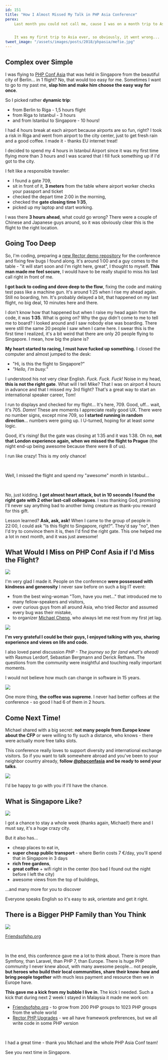 ```yaml
---
id: 151
title: "How I Almost Missed My Talk in PHP Asia Conference"
perex:
    Last month you could not call me, cause I was on a month trip to Asia. For fun? Of course, ~~but also~~ for [PHP Conference Asia](https://2018.phpconf.asia) where I talked about [Rector](https://github.com/rectorphp/rector).


    It was my first trip to Asia ever, so obviously, it went wrong...
tweet_image: "/assets/images/posts/2018/phpasia/mefie.jpg"
---
```


## Complex over Simple

I was flying to [PHP Conf Asia](https://2018.phpconf.asia) that was held in Singapore from the beautiful city of Berlin... in 1 flight? No, that would too easy for me. Sometimes I want to go to my past me, **slap him and make him choose the easy way for once**.

So I picked rather **dynamic trip**:

- from Berlin to Riga - 1,5 hours flight
- from Riga to Istanbul - 3 hours
- and from Istanbul to Singapore - 10 hours!

I had 4 hours break at each airport because airports are so fun, right? I took a risk in Riga and went from airport to the city center, just to get fresh rain and a good coffee. I made it - thanks EU internet treat!

I decided to spend my 4 hours in Istanbul Airport since it was my first time flying more than 3 hours and I was scared that I fill fuck something up if I'd got to the city.

I felt like a responsible traveler:

- I found a gate 709,
- sit in front of it, **3 meters** from the table where airport worker checks your passport and ticket
- checked the depart time 2:00 in the morning,
- checked the **gate closing time 1:35**,
- picked up my laptop and start working.

I was there **3 hours ahead**, what could go wrong? There were a couple of Chinese and Japanese guys around, so it was obviously clear this is the flight to the right location.

## Going Too Deep

So, I'm coding, preparing a [new Rector demo repository](https://github.com/rectorphp/demo) for the conference and fixing few bugs I found along. It's around 1:00 and a guy comes to the table - "it will start soon and I'm right here, great", I thought to myself. **This man made me feel secure**, I would have to be really stupid to miss *his* last call right in front of me.

**I got back to coding and dove deep to the flow**, fixing the code and making test pass like a machine gun. It's around 1:25 when I rise my ahead again. Still no boarding, hm. It's probably delayed a bit, that happened on my last flight, no big deal, 10 minutes here and there.

I don't know how that happened but when I raise my head again from the code, it was **1:35**. What is going on? Why the guy didn't come to me to tell me to board? I looked around and I saw nobody else was boarding. There were still the same 20 people I saw when I came here. I swear this is the first time I realized, it's a bit weird that there are only 20 people flying to Singapore. I mean, how big the plane is?

**My heart started to racing, I must have fucked up something.** I closed the computer and almost jumped to the desk:

 - "Hi, is this the flight to Singapore?"
 - *"Hello, I'm busy."*

I understood his not very clear English. *Fuck. Fuck. Fuck!* Noise in my head, **this is not the right gate**. What will I tell Mike? That I was on airport 4 hours in advance and that I missed my 3rd flight? That's a great way to start an international speaker career, Tom!

I run to displays and checked for my flight... It's here, 709. Good, uff... wait, it's 705. *Damn!* These are moments I appreciate really good UX. There were no number signs, except mine 709, so **I started running in random direction**... numbers were going up. I U-turned, hoping for at least *some* logic.

Good, it's rising! But the gate was closing at 1:35 and it was 1:38. Oh no, **not that London experience again, when we missed the flight to Prague** (the night end-up being awesome because there were 8 of us).

I run like crazy! This is my only chance!

<br>

Well, I missed the flight and spend my "awesome" month in Istanbul...

<br>

No, just kidding. **I got almost heart attack, but in 10 seconds I found the right gate with 2 other last-call colleagues**. I was thanking God, promising I'll never say anything bad to another living creature as thank-you reward for this gift.

Lesson learned? **Ask, ask, ask!** When I came to the group of people in 22:00, I could ask "Is this flight to Singapore, right?". They'd say "no", then I'd try to convince them it is, then I'd find the right gate. This one helped me a lot in next month, and it was just awesome!

## What Would I Miss on PHP Conf Asia if I'd Miss the Flight?

<div class="text-center">
    <img src="https://2018.phpconf.asia/images/phpconfasia-logo.png">
</div>

I'm very glad I made it. People on the conference **were possessed with kindness and generosity** I never saw before on such a big IT event:

- from the best wing-woman "Tom, have you met..." that introduced me to many fellow-speakers and visitors,
- over curious guys from all around Asia, who tried Rector and assumed every bug was their mistake,
- to organizer [Michael Cheng](https://twitter.com/coderkungfu), who always let me rest from my first jet lag.

<div class="text-center">
    <img src="/assets/images/posts/2018/phpasia/round.jpg" class="img-thumbnail">
</div>

**I'm very grateful I could be their guys, I enjoyed talking with you, sharing experience and views on life and code.**

I also loved panel discussion *PHP - The journey so far (and what's ahead)* with Rasmus Lerdorf, Sebastian Bergmann and Derick Rethans. The questions from the community were insightful and touching really important moments.

I would not believe how much can change in software in 15 years.

<div class="text-center">
    <img src="/assets/images/posts/2018/phpasia/coffee.jpg" class="img-thumbnail">
</div>

One more thing, **the coffee was supreme**. I never had better coffees at the conference - so good I had 6 of them in 2 hours.

## Come Next Time!

Michael shared with a big secret: **not many people from Europe knew about the CFP** or were willing to fly such a distance, who knows - there were actually more free talks slots.

This conference really loves to support diversity and international exchange visitors. So if you want to talk somewhere abroad and you've been to your neighbor country already, **follow [@phpconfasia](https://twitter.com/phpconfasia) and be ready to send your talks**.

<div class="text-center">
    <img src="/assets/images/posts/2018/phpasia/mefie.jpg" class="img-thumbnail">
</div>

I'd be happy to go with you if I'll have the chance.

## What is Singapore Like?

<div class="text-center">
    <img src="/assets/images/posts/2018/phpasia/nature.jpg" class="img-thumbnail">
</div>

I got a chance to stay a whole week (thanks again, Michael!) there and I must say, it's a huge crazy city.

But it also has...

- cheap places to eat in,
- **super cheap public transport** - where Berlin costs 7 €/day, you'll spend that in Singapore in 3 days
- **rich free gardens**,
- **great coffee** + wifi right in the center (too bad I found out the night before I left the city)
- awesome views from the top of buildings,

...and many more for you to discover

Everyone speaks English so it's easy to ask, orientate and get it right.

## There is a Bigger PHP Family than You Think

<div class="text-center">
    <img src="/assets/images/posts/2018/phpasia/family.png" class="img-thumbnail">
    <p><a href="https://friendsofphp.org/">Friendsofphp.org</a></p>
</div>

<br>

In the end, this conference gave me a lot to think about. There is more than Symfony, than Laravel, than PHP 7, than Europe.
There is huge PHP community I never knew about, with many awesome people... not people, **but heroes who build their local communities, share their know-how and bring people together** with much less payment and resource then we in Europe have.

**This gave me a kick from my bubble I live in**. The kick I needed. Such a kick that during next 2 week I stayed in Malaysia it made me work on:

- [Friendsofphp.org](https://friendsofphp.org) - to grow from 200 PHP groups to 1023 PHP groups from the whole world
- [Rector PHP Upgrades](https://github.com/rectorphp/rector/issues/638) - we all have framework preferences, but we all write code in some PHP version

<br>

I had a great time - thank you Michael and the whole PHP Asia Conf team!

See you next time in Singapore.
